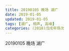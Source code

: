 ```yaml
---
title: 20190105 晚场 湖广
date: 2019-01-05
updated: 2019-01-05
tags: [湖广, 相声, 高峰]
categories: (2018)戊戌年场次 
---
```

20190105 晚场 湖广
